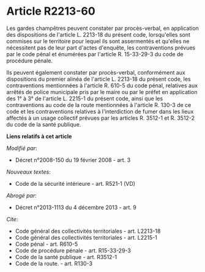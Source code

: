 # Article R2213-60

Les gardes champêtres peuvent constater par procès-verbal, en application des dispositions de l'article L. 2213-18 du présent
code, lorsqu'elles sont commises sur le territoire pour lequel ils sont assermentés et qu'elles ne nécessitent pas de leur
part d'actes d'enquête, les contraventions prévues par le code pénal et énumérées par l'article R. 15-33-29-3 du code de
procédure pénale. 

Ils peuvent également constater par procès-verbal, conformément aux dispositions du premier alinéa de l'article L. 2213-18 du
présent code, les contraventions mentionnées à l'article R. 610-5 du code pénal, relatives aux arrêtés de police municipale
pris par le maire ou par le préfet en application des 1° à 3° de l'article L. 2215-1 du présent code, ainsi que les
contraventions au code de la route mentionnées à l'article R. 130-3 de ce code et les contraventions relatives à
l'interdiction de fumer dans les lieux affectés à un usage collectif prévues par les articles R. 3512-1 et R. 3512-2 du code
de la santé publique.

**Liens relatifs à cet article**

_Modifié par_:

  - Décret n°2008-150 du 19 février 2008 - art. 3

_Nouveaux textes_:

  - Code de la sécurité intérieure - art. R521-1 (VD)

_Abrogé par_:

  - Décret n°2013-1113 du 4 décembre 2013 - art. 9

_Cite_:

  - Code général des collectivités territoriales - art. L2213-18
  - Code général des collectivités territoriales - art. L2215-1
  - Code pénal - art. R610-5
  - Code de procédure pénale - art. R15-33-29-3
  - Code de la santé publique - art. R3512-1
  - Code de la route. - art. R130-3
